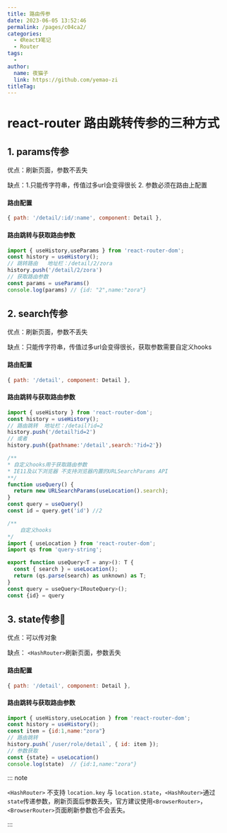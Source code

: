 ```yaml
---
title: 路由传参
date: 2023-06-05 13:52:46
permalink: /pages/c04ca2/
categories:
  - 《React》笔记
  - Router
tags:
  - 
author: 
  name: 夜猫子
  link: https://github.com/yemao-zi
titleTag: 
---
```

# react-router 路由跳转传参的三种方式

## 1. params传参

优点：刷新页面，参数不丢失

缺点：1.只能传字符串，传值过多url会变得很长 2. 参数必须在路由上配置

#### 路由配置

```js
{ path: '/detail/:id/:name', component: Detail },
```

#### 路由跳转与获取路由参数

```js
import { useHistory,useParams } from 'react-router-dom';
const history = useHistory();
// 跳转路由   地址栏：/detail/2/zora
history.push('/detail/2/zora')
// 获取路由参数
const params = useParams()  
console.log(params) // {id: "2",name:"zora"}
```

## 2. search传参

优点：刷新页面，参数不丢失

缺点：只能传字符串，传值过多url会变得很长，获取参数需要自定义hooks

#### 路由配置

```js
{ path: '/detail', component: Detail },
```

#### 路由跳转与获取路由参数

```js
import { useHistory } from 'react-router-dom';
const history = useHistory();
// 路由跳转  地址栏：/detail?id=2
history.push('/detail?id=2')  
// 或者
history.push({pathname:'/detail',search:'?id=2'})

/**
* 自定义hooks用于获取路由参数
* IE11及以下浏览器 不支持浏览器内置的URLSearchParams API
**/
function useQuery() {
  return new URLSearchParams(useLocation().search);
}
const query = useQuery()
const id = query.get('id') //2

/**
    自定义hooks
*/
import { useLocation } from 'react-router-dom';
import qs from 'query-string';

export function useQuery<T = any>(): T {
  const { search } = useLocation();
  return (qs.parse(search) as unknown) as T;
}
const query = useQuery<IRouteQuery>();
const {id} = query
```

## 3. state传参🙌

优点：可以传对象

缺点： `<HashRouter>`刷新页面，参数丢失

#### 路由配置

```js
{ path: '/detail', component: Detail },
```

#### 路由跳转与获取路由参数

```js
import { useHistory,useLocation } from 'react-router-dom';
const history = useHistory();
const item = {id:1,name:"zora"}
// 路由跳转
history.push(`/user/role/detail`, { id: item });
// 参数获取
const {state} = useLocation()
console.log(state)  // {id:1,name:"zora"}
```

::: note

`<HashRouter>` 不支持 `location.key` 与 `location.state`，`<HashRouter>`通过`state`传递参数，刷新页面后参数丢失，官方建议使用`<BrowserRouter>`，`<BrowserRouter>`页面刷新参数也不会丢失。

:::